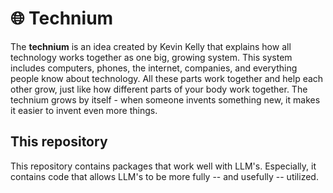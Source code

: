 # 🌐 Technium

The **technium** is an idea created by Kevin Kelly that explains how all technology works together as one big, growing system. This system includes computers, phones, the internet, companies, and everything people know about technology. All these parts work together and help each other grow, just like how different parts of your body work together. The technium grows by itself - when someone invents something new, it makes it easier to invent even more things.

## This repository

This repository contains packages that work well with LLM's. Especially, it contains code that allows LLM's to be more fully -- and usefully -- utilized.